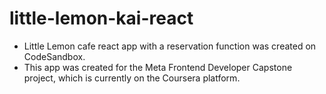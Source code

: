 # little-lemon-kai-react
* Little Lemon cafe react app with a reservation function was created on CodeSandbox.
* This app was created for the Meta Frontend Developer Capstone project, which is currently on the Coursera platform.
